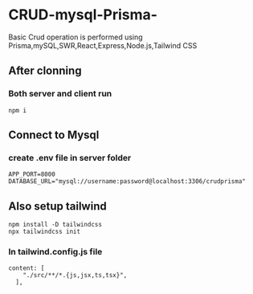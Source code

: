 # CRUD-mysql-Prisma-
Basic Crud operation is performed using Prisma,mySQL,SWR,React,Express,Node.js,Tailwind CSS
## After clonning
### Both server and client run
```
npm i
```
## Connect to Mysql
### create .env file in server folder
```
APP_PORT=8000
DATABASE_URL="mysql://username:password@localhost:3306/crudprisma"
```
## Also setup tailwind
```
npm install -D tailwindcss
npx tailwindcss init
```
### In tailwind.config.js file
```
content: [
    "./src/**/*.{js,jsx,ts,tsx}",
  ],
```
